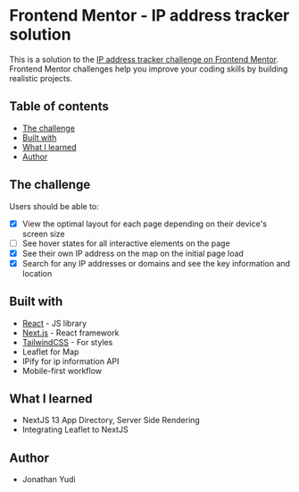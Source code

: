 # Frontend Mentor - IP address tracker solution

This is a solution to the [IP address tracker challenge on Frontend Mentor](https://www.frontendmentor.io/challenges/ip-address-tracker-I8-0yYAH0). Frontend Mentor challenges help you improve your coding skills by building realistic projects. 

## Table of contents

- [The challenge](#the-challenge)
- [Built with](#built-with)
- [What I learned](#what-i-learned)
- [Author](#author)

## The challenge

Users should be able to:

- [x] View the optimal layout for each page depending on their device's screen size
- [ ] See hover states for all interactive elements on the page
- [x] See their own IP address on the map on the initial page load
- [x] Search for any IP addresses or domains and see the key information and location

## Built with

- [React](https://reactjs.org/) - JS library
- [Next.js](https://nextjs.org/) - React framework
- [TailwindCSS]() - For styles
- Leaflet for Map
- IPify for ip information API
- Mobile-first workflow

## What I learned

- NextJS 13 App Directory, Server Side Rendering
- Integrating Leaflet to NextJS

## Author

- Jonathan Yudi
